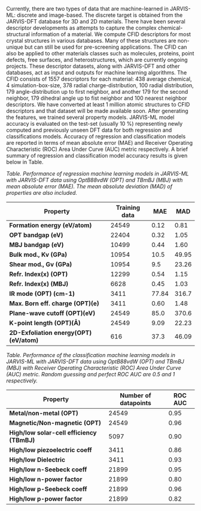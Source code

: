 Currently, there are two types of data that are machine-learned in JARVIS-ML: discrete and image-based. The discrete target is obtained from the JARVIS-DFT database for 3D and 2D materials. There have been several descriptor developments as attempts to capture the complex chemical-structural information of a material. We compute CFID descriptors for most crystal structures in various databases. Many of these structures are non-unique but can still be used for pre-screening applications. The CFID can also be applied to other materials classes such as molecules, proteins, point defects, free surfaces, and heterostructures, which are currently ongoing projects. These descriptor datasets, along with JARVIS-DFT and other databases, act as input and outputs for machine learning algorithms. The CFID consists of 1557 descriptors for each material: 438 average chemical, 4 simulation-box-size, 378 radial charge-distribution, 100 radial distribution, 179 angle-distribution up to first neighbor, and another 179 for the second neighbor, 179 dihedral angle up to fist neighbor and 100 nearest neighbor descriptors. We have converted at least 1 million atomic structures to CFID descriptors and that dataset will be made available soon. After generating the features, we trained several property models. 
JARVIS-ML model accuracy is evaluated on the test-set (usually 10 %) representing newly computed and previously unseen DFT data for both regression and classifications models. Accuracy of regression and classification models are reported in terms of mean absolute error (MAE) and Receiver Operating Characteristic (ROC) Area Under Curve (AUC) metric respectively. A brief summary of regression and classification model accuracy results is given below in Table.

_Table. Performance of regression machine learning models in JARVIS-ML with JARVIS-DFT data using OptB88vdW (OPT) and TBmBJ (MBJ) with mean absolute error (MAE). The mean absolute deviation (MAD) of properties are also included._

| **Property** | **Training data** | **MAE** | **MAD** |
| --- | --- | --- | --- |
| **Formation energy (eV/atom)** | 24549 | 0.12 | 0.81 |
| **OPT bandgap (eV)** | 22404 | 0.32 | 1.05 |
| **MBJ bandgap (eV)** | 10499 | 0.44 | 1.60 |
| **Bulk mod., Kv (GPa)** | 10954 | 10.5 | 49.95 |
| **Shear mod., Gv (GPa)** | 10954 | 9.5 | 23.26 |
| **Refr. Index(x) (OPT)** | 12299 | 0.54 | 1.15 |
| **Refr. Index(x) (MBJ)** | 6628 | 0.45 | 1.03 |
| **IR mode (OPT) (cm-1)** | 3411 | 77.84 | 316.7 |
| **Max. Born eff. charge (OPT)(e)** | 3411 | 0.60 | 1.48 |
| **Plane-wave cutoff (OPT)(eV)** | 24549 | 85.0 | 370.6 |
| **K-point length (OPT)(Å)** | 24549 | 9.09 | 22.23 |
| **2D-Exfoliation energy(OPT) (eV/atom)** | 616 | 37.3 | 46.09 |

_Table. Performance of the classification machine learning models in JARVIS-ML with JARVIS-DFT data using OptB88vdW (OPT) and TBmBJ (MBJ) with Receiver Operating Characteristic (ROC) Area Under Curve (AUC) metric. Random guessing and perfect ROC AUC are 0.5 and 1 respectively._

| **Property** | **Number of datapoints** | **ROC AUC** |
| --- | --- | --- |
| **Metal/non-metal (OPT)** | 24549 | 0.95 |
| **Magnetic/Non-magnetic (OPT)** | 24549 | 0.96 |
| **High/low solar-cell efficiency (TBmBJ)** | 5097 | 0.90 |
| **High/low piezoelectric coeff** | 3411 | 0.86 |
| **High/low Dielectric** | 3411 | 0.93 |
| **High/low n-Seebeck coeff** | 21899 | 0.95 |
| **High/low n-power factor** | 21899 | 0.80 |
| **High/low p-Seebeck coeff** | 21899 | 0.96 |
| **High/low p-power factor** | 21899 | 0.82 |
